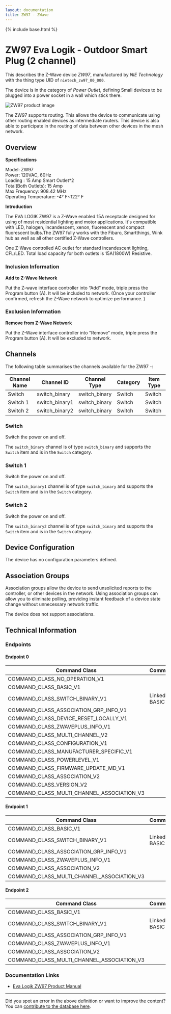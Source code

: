 ```yaml
---
layout: documentation
title: ZW97 - ZWave
---
```


{% include base.html %}

# ZW97 Eva Logik - Outdoor Smart Plug (2 channel)
This describes the Z-Wave device *ZW97*, manufactured by *NIE Technology* with the thing type UID of ```nietech_zw97_00_000```.

The device is in the category of *Power Outlet*, defining Small devices to be plugged into a power socket in a wall which stick there.

![ZW97 product image](https://opensmarthouse.org/zwavedatabase/1256/image/)


The ZW97 supports routing. This allows the device to communicate using other routing enabled devices as intermediate routers.  This device is also able to participate in the routing of data between other devices in the mesh network.

## Overview

**Specifications**

Model: ZW97   
Power: 120VAC, 60Hz   
Loading : 15 Amp Smart Outlet*2   
Total(Both Outlets): 15 Amp   
Max Frequency: 908.42 MHz   
Operating Temperature: -4° F~122° F

**Introduction**

The EVA LOGIK ZW97 is a Z-Wave enabled 15A receptacle designed for using of most residential lighting and motor applications. It's compatible with LED, halogen, incandescent, xenon, fluorescent and compact fluorescent bulbs.The ZW97 fully works with the Fibaro, Smartthings, Wink hub as well as all other certified Z-Wave controllers.

One Z-Wave controlled AC outlet for standard incandescent lighting, CFL/LED. Total load capacity for both outlets is 15A(1800W) Resistive.

### Inclusion Information

**Add to Z-Wave Network**

Put the Z-wave interface controller into “Add” mode, triple press the Program button (A). It will be included to network. (Once your controller confirmed, refresh the Z-Wave network to optimize performance. )

### Exclusion Information

**Remove from Z-Wave Network**

Put the Z-Wave interface controller into "Remove" mode, triple press the Program button (A). It will be excluded to network.

## Channels

The following table summarises the channels available for the ZW97 -:

| Channel Name | Channel ID | Channel Type | Category | Item Type |
|--------------|------------|--------------|----------|-----------|
| Switch | switch_binary | switch_binary | Switch | Switch | 
| Switch 1 | switch_binary1 | switch_binary | Switch | Switch | 
| Switch 2 | switch_binary2 | switch_binary | Switch | Switch | 

### Switch
Switch the power on and off.

The ```switch_binary``` channel is of type ```switch_binary``` and supports the ```Switch``` item and is in the ```Switch``` category.

### Switch 1
Switch the power on and off.

The ```switch_binary1``` channel is of type ```switch_binary``` and supports the ```Switch``` item and is in the ```Switch``` category.

### Switch 2
Switch the power on and off.

The ```switch_binary2``` channel is of type ```switch_binary``` and supports the ```Switch``` item and is in the ```Switch``` category.



## Device Configuration

The device has no configuration parameters defined.

## Association Groups

Association groups allow the device to send unsolicited reports to the controller, or other devices in the network. Using association groups can allow you to eliminate polling, providing instant feedback of a device state change without unnecessary network traffic.

The device does not support associations.
## Technical Information

### Endpoints

#### Endpoint 0

| Command Class | Comment |
|---------------|---------|
| COMMAND_CLASS_NO_OPERATION_V1| |
| COMMAND_CLASS_BASIC_V1| |
| COMMAND_CLASS_SWITCH_BINARY_V1| Linked to BASIC|
| COMMAND_CLASS_ASSOCIATION_GRP_INFO_V1| |
| COMMAND_CLASS_DEVICE_RESET_LOCALLY_V1| |
| COMMAND_CLASS_ZWAVEPLUS_INFO_V1| |
| COMMAND_CLASS_MULTI_CHANNEL_V2| |
| COMMAND_CLASS_CONFIGURATION_V1| |
| COMMAND_CLASS_MANUFACTURER_SPECIFIC_V1| |
| COMMAND_CLASS_POWERLEVEL_V1| |
| COMMAND_CLASS_FIRMWARE_UPDATE_MD_V1| |
| COMMAND_CLASS_ASSOCIATION_V2| |
| COMMAND_CLASS_VERSION_V2| |
| COMMAND_CLASS_MULTI_CHANNEL_ASSOCIATION_V3| |
#### Endpoint 1

| Command Class | Comment |
|---------------|---------|
| COMMAND_CLASS_BASIC_V1| |
| COMMAND_CLASS_SWITCH_BINARY_V1| Linked to BASIC|
| COMMAND_CLASS_ASSOCIATION_GRP_INFO_V1| |
| COMMAND_CLASS_ZWAVEPLUS_INFO_V1| |
| COMMAND_CLASS_ASSOCIATION_V2| |
| COMMAND_CLASS_MULTI_CHANNEL_ASSOCIATION_V3| |
#### Endpoint 2

| Command Class | Comment |
|---------------|---------|
| COMMAND_CLASS_BASIC_V1| |
| COMMAND_CLASS_SWITCH_BINARY_V1| Linked to BASIC|
| COMMAND_CLASS_ASSOCIATION_GRP_INFO_V1| |
| COMMAND_CLASS_ZWAVEPLUS_INFO_V1| |
| COMMAND_CLASS_ASSOCIATION_V2| |
| COMMAND_CLASS_MULTI_CHANNEL_ASSOCIATION_V3| |

### Documentation Links

* [Eva Logik ZW97 Product Manual](https://www.opensmarthouse.org/zwavedatabase/1256/ZW97-manual-2019-12-24.pdf)

---

Did you spot an error in the above definition or want to improve the content?
You can [contribute to the database here](https://www.opensmarthouse.org/zwavedatabase/1256).
